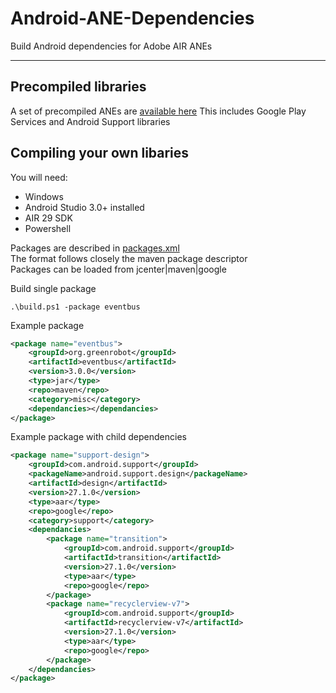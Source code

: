 # Android-ANE-Dependencies

Build Android dependencies for Adobe AIR ANEs

-------------

## Precompiled libraries
A set of precompiled ANEs are [available here](/tree/master/anes) This includes Google Play Services and Android Support libraries

## Compiling your own libaries

You will need:
- Windows
- Android Studio 3.0+ installed
- AIR 29 SDK
- Powershell

Packages are described in [packages.xml](/tree/master/build/scripts/packages.xml)   
The format follows closely the maven package descriptor   
Packages can be loaded from jcenter|maven|google 

Build single package
````shell
.\build.ps1 -package eventbus
`````

Example package
````xml
<package name="eventbus">
    <groupId>org.greenrobot</groupId>
    <artifactId>eventbus</artifactId>
    <version>3.0.0</version>
    <type>jar</type>
    <repo>maven</repo>
    <category>misc</category>
    <dependancies></dependancies>
</package>
`````

Example package with child dependencies
````xml
<package name="support-design">
    <groupId>com.android.support</groupId>
    <packageName>android.support.design</packageName>
    <artifactId>design</artifactId>
    <version>27.1.0</version>
    <type>aar</type>
    <repo>google</repo>
    <category>support</category>
    <dependancies>
        <package name="transition">
            <groupId>com.android.support</groupId>
            <artifactId>transition</artifactId>
            <version>27.1.0</version>
            <type>aar</type>
            <repo>google</repo>
        </package>
        <package name="recyclerview-v7">
            <groupId>com.android.support</groupId>
            <artifactId>recyclerview-v7</artifactId>
            <version>27.1.0</version>
            <type>aar</type>
            <repo>google</repo>
        </package>
    </dependancies>
</package>
`````
